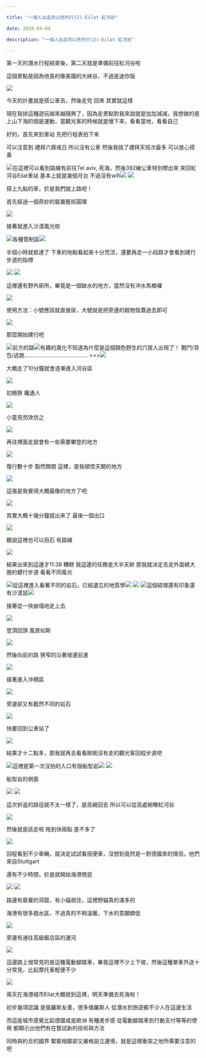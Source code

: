 ```yaml
---

title: "一個人出走的以色列行(2)-Eilat 紅河谷"

date: 2020-04-04

description: "一個人出走的以色列行(2)-Eilat 紅河谷"

---
```




第一天的潛水行程結束後，第二天就是準備前往紅河谷啦



這個景點是因為他長的像美國的大峽谷，不過是迷你版



![](https://lh3.googleusercontent.com/-dL_q6KDW3Hz9Nun_5itifd636vEqIGTVSJy7kNzSaJG2-VnaqI51XajJAPKhFX6513WTeERUSgtQy3FoavcKxIh6J9Qfa1h28P3F7DDfPQkveLvRdIogXS6jWdHsKLZ6Km2UOPOvE17FuXRpUGbIEZt86QFgLMLkwgasatNTkzXL64uMKGWASHfEtLnVDbC68rEBgVRUj2z6P2LcNoxPOyp7LbuD28JlAl9woJN1cH9DUQnPljQvPAKcjV5RbUn4nNHzv4MPXbUFWBaJpKrmDPo4Mov5CbdIHorXkspKkON-hxTohF2yqkqIwvtL-XdMsuEpYfMSlyL6UUk9UgJ0MkawLS9TqfaCuigf8krH-bxuwdc21fNqGE2JE_MGiNLpQWkKSXAoyTguMnoizM_poYT-q0TYxobsg1xJ0VYCiVebtKnbh_WouLsjD7-2Yc79fswtmFxINtH7vBHotNYyzcAxjc2RtHcVUAYmJ1BXTAwlwqp6HL09uiKNsjIWBHtA1nZbQM5fFKFWRspo7FTOayECHasc0_I5po9qVn_5fcoVoshj4Gc-dD1wz-7_h_VRGyTR5nca7MGZQ8Gs7CQvSgK4kBf7hIa1beFCNBomQot8kv87cH3pnR52wYVIdfcxDMq8V1xsC2WPJc0Xw9H94TZ0RjQ0oqrinL_k-dkBM80K2yghj-4XwSECnDrsA4=w477-h635-no)


今天的計畫就是搭公車去，然後走完 回來 其實就這樣



現在我排這種遊玩越來越隨興了，因為走景點對我來說就是加加減減，我想做的是上山下海的個是運動，當觀光客的時候就是慢下來，看看當地，看看自己



好的，首先來到車站 先把行程表拍下來



可以注意到 禮拜六齋戒日 所以沒有公車 然後我挑了禮拜天班次最多 可以放心搭乘



![](https://lh3.googleusercontent.com/epkDLDzz7WNtp8emsDTAXTOGLVf2KDSnUiuFTHKtaLH2XOcviaqrkyyY90fK_qU0pmMUCRd86DC4Rm_2WlA8GMRUhQ5ebscWhWjp8WACoJmrOQy3ymZVZgYdydXVDxgLSEvdPplRfpAkHDI1nJpONZOAD-fmHh7dKRtUsmMOeLIqwkL9vC55xJHa-IZga0955gVfWTnT2X6cgME5pWdSZQ89ops7MAKEDNb9v0n5ULgfVys_cco-Ff4IA2xZNtg6FiWI130DDS1IpUqVHglS-yWxui-1mHATZd2FEjPPoV5V_IPlWEcZFdpsCziZoA4X9n-CWakiDVfs-iDSHl43QBFVcf5yBET5JT66h4A0I8VWmu-jzuQwVrNQzil3tEl2Lc705QI8LoPcJ--tbULN7Z-actBkOaDEPnWpHm0ksFXcZcLoRjnuU2l6yrWZJ8Fq7xO8EKB5qxi6l30uo-yruAr99_uAhYfjTOV9JD9E_45SaxeC3tmJ3zF3RRGy-KavRRN7jXf088WOKvMzSurL4RNNiM1JYHrGDdFr_bJe7fblA_7J1YyN5NNEtPewCW8PlHOaUVfSqDd1_9txpaPJr8nZED2q4ghxUsEcT-lCfASX5PPg10n7BaOs8x3YzAjxeLOjfZ7__Xj7GyX4m-Cz2gIost7DYTXTRdEdSHNdJYJTHN4svJ6XAdSm0pGh1fE=w477-h635-no)在這裡可以看到路線有前往Tel aviv, 死海，然後392線公車特別標出來 來回紅河谷Eilat車站 基本上就是幾個月台 不過沒有wifi![](https://lh3.googleusercontent.com/YyhF7b7s0sKifZ4Q-BsOk5x_ZJiO46J4NMha22BWhpChem7h0wDON8_Fn9zJ4nIX5TDkiOy4e8_8YHYxezYSSI8J5Vt-FKQK-uFMtORv3UMkI1IowtY3POfrdSPBV-49efkwwcP_b_w2fjO8Rq7eq_cJF6z0FNMNL-NBEWj1MEciOjn1Bha6z2zwp4Qyj6wHpiOgFPSjxaLu__ZdOl6i5Ctb9t1Ezc4E1MfuxA5djtPfqcTv-Ueh_KJn7Ar5ZGKXqbWRZCz7dM7GkkaK4SytdR6-t1mv1pEENCLa9dX98y_nFwTv1Bs0Rece3e1PDZwpMecwW6tDVLP7JH_cKgDb6kLDeqe_38PwKovz_k6zMaGTEa06RyMbSN3Wv7SB1v7ocL79oJOzgmZNdksZjM99WnWxh_a3c7tYxkmiAMx60TnuQlLAkbPdA72E-6yJskaaO79H1gvrsFUt_dQhVcHb7s6n6XrfsT5l_z3F75pBQhE7qp8ehR-0ISO_nXViH3pgmljgLiKStwmcHIaB9fKcyZ-3KP6h9Z9GgM8T_B8aLdEI73B8v1sa2nONQ-D_PHKvoZ_XYCXSK-EIoZo5RLTBENReQEbaTIHadYJnRgk_gTsrourOF8B8-Wfjp9vflsGSiKTANJDgmZpGTb9gGm848uFx8yOnPJC-l6KM4WPf5NxqfIuw-x8CpScQN2JYFr4=w847-h635-no)
![](https://lh3.googleusercontent.com/6_F6_JWtg4qimpqwy--6wkjlwiYNbCq-xDpERZO33dZEBWZLwqbuJoQTe9AA1CG4rBEcAyyYMUKzyHoyQDYoserQboWnTnjqt5XIdgtGdrbjClbzayRRCacnguXbV61qR05BIb2oIefXERyk5ZVwvqcobYD2kQ6QWILkF6FnV9E2kG028uOA95XxnDd3-NM8j9qySOLGOiDxrHdx_vEHZfsPL_qFNuGVQ4nzFjt40r6vkYiuYGn4yvxr70tGvITKCnGoXMX4v2FghmkNh8w0uEOxx2q9zK_QROiv4BoW80hXw7N5hcpHcdz71bYu0fl6YJ_76oW9S5dJdQKlmWDfv_g-pHAYRRy-ENabwUl5QQwll08eG49QvBqLI6U7YHwGr05GtDQwyUwk4p08A8JPjyJ3RkJwmbLwm9dGrvXqLVUeXNbucTftpIxvUywnTOfP59DnhB0knlwMSiJTAly3G3h0BZMYQAmqJtMHX86fGKibQk06-rrDh7ji23gAKNaxjdT94wsKmuk3XqdSjsHz9BWZ1KCjJYMxzYUdV5F7QkBwXa29EHBkLxleHVUXii2xPkDCSNmH495zW7H4hqwH2Fg03qwn8_ZWg5_-NnnBudfZTq2lcpo6AHjRJDTjBdVBgWtMJNV4yfv4Bko-kHOZpDQu64DOVz2ZlrgAygHdKYnqiz7S07HS8PdxYBb2mnE=w477-h635-no)


搭上九點的車，於是我們就上路吧！



首先經過一個奇妙的裝置藝術圓環



![](https://lh3.googleusercontent.com/YVCUF0-kdBht8oUq2qHB8iz9gs5iXgkbvm1TUBXWl9E-RQ1J7OCmOqIUiqZw0IoF6CWXMdUFTlS8JK2PWtw7RJnOHf9gJu7YgyJy74lTGg8S6oL-2hUAo1kxugx2iOvCdCKAVZQk03XCnVFTT7Y59XpVnLMHaBuxQIvQlxX3WWMMLrADqAcy9-rJrrUJ1m8MtFTBYZ6wvn1p1uSlyCqDVWZkveHTvzTdMCkdYas8rIe4juJ0OE7ZSEBhYw7QpxxAKaDYIdvLbzeCEpK22nOz1OFafMBjGXwVVIkvgbytwXlS4Y6fcCXz3OuLxoAQ4-N517jcIRBwctDVACSeCpBMdxkGEXoZYjPn4J1jiaMuMxrrPgZ_vkLVzlTuYNmnnIpTw_nKW_QtfFP-ViG0sDfFsgI_fvMXI4hsl3ZX1-f9fPuEDTzh56DbOoIsP2QqjEFN53F7Nc3QzG-xbyDppwfh8a2biCV6US2Mwcj70NZ-CTV74jSotRjpQupizrKWg8LqaPEY9GmL3C7_iBnu1cLDXna2xk_e5AQRGnNxeEHlXjSJi8EjiWA_zAlCYjZWPX3jtzHxcSEx9fXFkAZdIhpyCU1LHUaWyq05juYbA1RPT4up5ipJCFzpn3u4sXsjj59DdThYg9QtjrIdPIikAqRnAECZ-YIz29c3T9HVCWIn8aFTaBHPBPP6aBvg0bEieGY=w847-h635-no)


接著就進入沙漠風光啦



![](https://lh3.googleusercontent.com/Upy43Li0zMvlEEwwAgQjPRb3OApHmI_4b6zEmtyjDOPh_k4OG6-BHo3StjWstc2OHsFL3MBZHmeURnMsOobxLe2CeuqSjyv5gkhv-sIqqv5-RfGOFs6fi3ALR5tsb6it9nK8Os9PrxykswVUlvl5XkctOCzvQClumKEbX6d3dySVZQJdddWsqZ5ThwmtrCjCm7bVOekFXLQ6p6Q6x029f34ctvUGM1fHyKgQ1OBKMuj2OwMB6f9wh2QDgjbtSBlCudaNNFDGXu3Dp9Jymd_lC4--YJFb0JfwJUiEsbMHwMImHSa_dintK5CqLUgEJZP5f9JHke7nC56zfkJPYiJHvWDMr1HRu3_8Q82QBAHGQoM6L2SbxrJsAAh3_jLFIUUY9Mkk0gpE0PL0csLpUZ3Pn_11RRZOXKJ0vNieeQzdYTaoSZIy-h9eo351GatSpJXu5efh_R0o-eEKet6oytabmbLCRHH8gFv_CTmB9dwTpsbztdTePCWXvrnVlR4Fq6_Fu6laEGQI5vVkpYsDzhtCbgfvT5f4sorpDI5G5BVPERdcpM6DrErF3-M-J1YyoUWUJ5B4XiAqkD5Gif91-t166Vuy4JF8YETws-RGp1Z57vuD0UcR2zbMnDWOG6VjVbGija493tJ_DGtQ72iAv_EgPl3lwl4MJ-npB0fdGGuK9g-3_KBKNCWPZ-740MNk668=w847-h635-no)各種管制區![](https://lh3.googleusercontent.com/jTsBDkS3MIxp-rq78N8Twu6U4eTXU7P3bpoudm4kkrPlxaezJ6NRn7jo5Bz-EI3hB4MYDIi6Jk4R3B2nYPTR_VGhSVjMaXJ_B-UKIYWfeCpp1Hc9g55O9CoSbg5a1coK5Gt48CPksjU4s5vTpLj-tUgyNoXnh-Q504vnQDl3DYgtPh_TQ68WKv-kS3dLwKr1rf5s6pYBK039MG8BpAu-T65KrBOLxhzlbGI4Wh9ENT_RjddOOo_RalaF-0SCv2Q0QJp5l1l0ypQeioguqKlpSVZ9kfDmjKkTV9lA8cFFFAJBrouQepTZ6zIrtGgs5W3M80x2mnjI7SkNQe7Kp2m56j2WJpQwYk4WC5HlT7KSaQcj_tLFl00g6dGDVwUaaScX5YpV_qp9v8aFRYVkWSF-1cjJyVOfAyS5yAL0jE5WL1BKYMhRL2xSkd9nfn8HDKXQ0cABg3cgEenqtf_qY7CnbvwubjTsZsN2weEePsKZtxECo5gUkqz-PE6u-YKf_unLbuBrY8qZpqo8nmjtdVBhHsxl4Dey10tFQDNJYwiijQGryndQQG4PjFyclfZDuM2tpfwrcpUM5iydV4iF0VD32kbqWj2fTHvjozN35D-BwOG-qvk5mUinwJgEfXkpqVe5uaUW_v5Zd-yH_9k6lhYMATBs3IfYsEQAy4KvTqa97QPa5BLW6kz1EFzBXAe_0zY=w847-h635-no)


半個小時就抵達了 下車的地點看起來十分荒涼，還要再走一小段路才會看到建行步道的指標



![](https://lh3.googleusercontent.com/R9kpIirfiYkYRrfI-I_BOezhFVQykUqKUISNM52rSkjG8FIKcxH8-436jiKSC1UFlI7Jftuiups98PQBVzBoM3HykmTrjXuKxsTMoYF7wyZb4BP78Tp17QoH2q0c3Jr4Mk_IAc8P3Mewfe4Juz3gDjgNr8_lUV5dgAryTB2XphwEgoqwPZQ7DUwLPszpMYshSTLqP9o8cORmB1NEZ8XquRqGr9L4nCPLkf-wTgL_W6_OLEpIz-2QYYLvMpWeYOgikfcAG9jxfvRiJFYFQ0f3Q33kDShId6jDZmq1DBHsESTB5hXSuLkVTOOQ7O3UIoBYamqHwL4yLHctQa4vpipDAXauWbgUVKGyo_kLXdvX5MKqctoIEEtKve6H6MszYlIkITMDYt1lhhWDgK5ttL70sfclSdWjybprMFNdz15YPpdNWjL5jeQJQnPsvS7TKFSbkDQ1JcI418GlzZ0ZT9vgEewHv-v6p8n35WxyYu02-3jBGFc-qqTBwQOiQmGr7lLTkg-_iPyPo74YE1k04Q6778jw8OZrBbOFFvL62J_e2JUw3Mc0dyfqjTnShleIsbMQX7c9Y7DIbDz6KL7cklt-9R9pYAtelXhvDWiumoA0u5fA8SFSBrID_LSXiytjBhUIINLSSesgE0tpHQLp78l0XaXDIkDeaknCNFdjn8d6TBZ2n5GgF_I0l5LXTgTk3tk=w1006-h229-no)
![](https://lh3.googleusercontent.com/TX986r4HS2i_rstgkwqS5ODBik2InpWF5iDq8-MENhjWRPY8BUXeYlpNjFkHsN3usxs8XqKcP0z0GUG1K7BI1K9pVEB0LUHMomPPVvZrAuHmLd4Q7PyO9e9UlVjHcygVyCFkI9TKSvqGOQmAFxw0QaKzOjTFkoZvNYLNeqsm_etHwUuHUWRar7Ai4X95u0dgnnDp9vt3ZL2OERvd8d_w43Q38x8tJLh52R1Oa-fraQoSbIuphR-EoXFxlsIFoqWE2z2gEXhaIEa9Ss8cfvqNZuRlpBZ1KyL3pyiwnchnK-YI8cOJCeC0OXmXm5KxQ_pu1ertE3HDGABiFCw3c_BO0ewYjxb_UqyKXogqGiID9l9biv9kXFtvPD6FIhGaJeFOhLA6qXsBevZ9rdYPtS4W7azpdcSdu1pa7yZs7xhibQvuerSrs9uXqYT8yO9koZ4I4T4Zxh9cgB_b7n4uAPUuHRB1y-dotxR7GGDj8t6utKcqz1qBveYz3jqb2iWLaCAXE7hSUKWHwLg1rvfjKpUC-oSVmSofgBdCD1qNhLCQJ-qLoMqnuD9pQsUlen84F5wIucVa7lSxI9ht6J0v1TldDn95N2Iw6EsjU8-_Zvb2rOXe_VboCGI6WDMamOnLzpE8IMUugk4FhJX3TxBi6ELjTfnoPit1TgVed8B96A37jczJxATPcoqoe-7eDF-zR4k=w477-h635-no)


這裡還有野外廁所，畢竟是一個缺水的地方，當然沒有沖水馬桶囉



![](https://lh3.googleusercontent.com/iAE1tXgdeoaci4V8NqV_v2j2YQqrahLmLsjQCjCNjNu1wwFwz_-Bs6E_pG2qlqBCmH532OlzssAcb_n9cZ8dV2NCLaZjUehcWp8NV6_x1bn5tdXkIZQhTgjwuVu0U4LPGd_qYWd-7mfFK83DJS3hpdDxgvhKz1whIUEcMhsbIovEHtDlVcqRcRL-Jgm0qkIvp_7A3KuIFCeGSwP7rlTtAOdXa8HfwL6e0rww9Nt4YlFhE47r--aO-VQGfzG8taVFx2RfL11odk7-6pfCuZ4FIlT1M-nqi84FxDBhltL6_rUGc_7HHB6YtFRDnQDSjE-WnVlgCmWQYhrdlTo-JMUvGsSbA6MMTpXyuTWKMVeTzQMX3NHCDkFNwXIfM-TDBRO-TPJUxyiDGTifTPuC3mByU9TujUJr4oEKPBkksfySuLPxi2kTxzTsI21MN7nEIPhkojNzv0dLh5vbkK4wGoOsBi_6Kok29eHNpXoNaX6MMGS1Ss_cZeD0YUMEjdF2M73bUwQ4NxxIk8xc_TyfO_bw9aNjjMC8NplkZbBgVX4KErxlhFfpyWvEOIQmVONyp0ufOe7a6xUe2WxOAWb7TTAmzApSpmHUTGzM9uAySB65ZCwKbJjKRk8wkrXcf6jP57ofJxAs1nTr_tK9e7kLmIul8hkbl929ndXMzR1KkNmVl_vDQ2nvwdF0oG1NjjQy06E=w477-h635-no)


使用方法：小號應該就直接尿，大號就是把旁邊的穀物殼蓋過去即可



![](https://lh3.googleusercontent.com/cFG2QDafpY7DKUzz7uj_bNk_oW0mAilRJchhX_GVCXTu9oruQN8I4Yz9fGtAOKW7IE6B9MAn5_hZBSNTLjubBBRqQZAYEmTAswqmy_GYdHMT3bdd9jikoB8N7bVr406achaCVj4OvQYZeI0kwsb-ZVlbqMtwAS5yTzFpXH655KCjUc1g1qjAZ_H1R18DA4sYvRrVarAAkCWJyyXXNfz9mgwZE5NI2vQOtaT-wc7h_-15VxGWjjntv3cveQr6ZX6MVRAgphVCCi9C4rysrN9kNItwjsxNDP3GxRwZBP3vxkuy0j0RE2ec4-WkbJa8H68gKwO79mKe2v-sh3pppg_OGLp1jFwtxL6OTj7Kzkm58Wa3Q8lK57olB48x2Az_LAoRnM7SRqP-Hv_mgzd0YgYRuBuwjmNVz8muBs1tb__mBh28jom0voxoDokinq6FLOKncZYRRYOTGMDZR9M7LqHD9ffob7zmwvS8bvtmLw0PwZ_0arOw3JWQURa8BRifvmV9MOMlVDq-M6zSnqCiES4sCGv_BRL4N-NM3Qb2ZsbVXZGqEhw8gOpIL8cKbYmVIIcajNL8wT2p6T50mjxR27FJqKLaJ5dbFx-YRqNpTb498yz-IodZd23WT-GG9YPe811ekNQj4fbq2C32Ffa9wgNa_xrPlZ4e8wgNVTcXZU2daIq-BktUyOjdm3kuqTv5G2s=w847-h635-no)


那麼開始建行吧



![](https://lh3.googleusercontent.com/SkkEmNKDj1DSvNZmyYIKQxEgHyoHryxcDnKlfuJ4PSRuZ2i-9mSLEYbAaWc8o1HgpXzkjfE32mMrjIfygmjZAY6Azb3fb-H2GsDu3VbLs2clVtKnPJGV6g_WU3NTnJ0Wf7z3_jqt8IUK2X67oubPD94Wg8ub4YY4EgEO6Nxtr9R17sAG5SnP0fmmF23fidbV5cW0hP4E93NJpfe_C1LlEIEOqmPDf4qN1b6mKrqd6n3Bcc-YkSyEP4vYu3eA8-EeDS4KvyEgXvdg72p8BvV8im1BwXBKMFepG13IxbwlVEvyILm7O4AQXCZN974DOPKT18DnPNRK2JBWkKmyMRYxjVPaWqTXI3o9K7qBmdMCVYH7XFTWD0Rc4dzdNo2Qiv7RTGf0RhAW975pr63L0Cm8JUJ-6dLL6y5SE5dBu7oEdmtY5c-p-xlInI9-CRWfCvZ47Ps2zeh5E1a4z4ZWjmceVNACVocbMAcO88yaL--p660XHJAoghJFlYc4bIUM-rCt63hiqlIL0vNKxNsGtW0Dg0qRX7EiNJFgQ8Hu030zoQAHw6cMRg_7q78MzYShaNkz4IKd6GPyZ63nPfjcmq0j7gggDdK1KvZduiUPY0Q39YVCJXvdh74yzyfUkQQmeAg-6mTDeklvaRNfWKZB3j2EnTjrvJwjFkb60hsaTkp3FZYS-rsqXLhpL5figct_2BA=w847-h635-no)前方的路![](https://lh3.googleusercontent.com/D3fmNtYl-qf6WlIX4pBDgvOrePEPDseinx56zOQK0TOTZg4Dk-ZBxtmQ7HZr74cPRQkMU3gj1owOsu2fOjtL02M0K9XO5fDmudqyM0MfdxkJ8qTh9El-Fgf4uf91WkQNKoUTy-CZ5KtGU4TIMQT31mIfapzLFH1efic51aI8fl0vvLTy6JsnF99hVthzp7mZ5LkXwgCpaXBzlmN3JLkumuduOW3OoL1y51HwTE3b99Nio7q9or_Nw3ULIwnqsTDjXReA3F37GaNER_3lvGNvfYtR_OWmPk6-OzuED99MpXWa69BkrtdhFcCvjcp3sLOuWOBDShhsF66YciqCsbCmO9YPVJrsudgMEqOLt_tkgxNZ-eHZVWto0cjXADboZ3ujVHbj8P9t85McnwQGngGMFWEq69eKNX36zttxmdRhwccA-sbD7Ay4kNMj__Ly6Vw0u0MNDPpSi2FOKD0bNOGIhxXWRxw_ir36bsrHLzAw6W1LkDlngTQ2Pb2D25IongQyMZw2GxSZ7cAUDTzPkl-BmXze_UemuQlj9NWqD7mCTCumNE_O1xeWFTfcwvD_mZAI7gKFtcwSg1lSHmlnUcceC19ZMRun7SXdDxZ81eoE4DbWNR5lX8O9yxxor9T3BZfeAMLI9wx-WDPrkB1IovVMUEZSqfUbsPSxM2lAeHoPEjBe9LsUnOSolhN8E0UyZdI=w847-h635-no)有趣的風化不知道為什麼是這個顏色野生的穴居人出現了！ 戰鬥/背包/逃跑......................................... >>>![](https://lh3.googleusercontent.com/U33I2p_aRlbW5P4pXd7acdlx3Vr2qifc9_Y1T-O1UJcEAaQdgc1F088rRlr_J7L-V8FKba3JQ6mvpbmXpFrnifQ7OGIcMUq99XraGWp9EvEJTUd-84HSYcoIoBKaM4MY8LwlYuZXRpiDfXMXBNinRA7cl-gqjR2nOVBcE0btQHPMyGampE3lUfTjNcavVZrzmjGYJIbdlRIINlDtJC6rN0Ou1M8SHF_eVyiZrpHgQ7qf4WIe9a5iVfwiZ5AQXXVOKDlsD5D2crGNvVvmCcR7Ai1t_nDQrPKfSzMe9N8J3oSl293ISbhOVxjehwFI19aO0xFfb3_lnWTYQ2J_-nlhf2Eqy1kTtLu60V_Q7O3hUF0iGr1OC8CZzjyKsiF_yvJAA3HMxgV9W5rJtmHom0qiQvtP7MA99-0POEX1zkAXzOlsW0cFcnLFHasXwyEXy5JPX4E3kX_Lj10TyYV4-iq_R8nGnO2mko8boke3Xjlv-Y52h71bKw9MdkcvwLpUxSRd5K_cO4r-378BmzsEdXntcdTi-h7cDxiLwt0uQZgfuh4TV7nwg62xXilqOs2Q1Yn_d58tcaGncekVQtVP0Qon6j5sOOkbWPOOcLyV0zHAqRDfgnxAg3fZBTRKWfwrfstoY_q8W5GhCOiq7Feflgp3SVN9dH_NWou89FW4e-_2ETsiyJVsT2QA4CBZuquANcw=w847-h635-no)


大概走了10分鐘就會逐漸進入河谷區



![](https://lh3.googleusercontent.com/CdyhxINJYcnxKBYLMBHZydqGxG-p191rkADRB2eVEwnlTnN-i_XvB1TbR8Ae_k_YBu9KTxWPa1_CqzoeKOeqdxuv5JFYWCpbtchfrFhlxfAuUpuNH9nvyEcM9XJpx45dXJbBHeTbQH5tE5EofXc0gQ501Sk4Fo6VEllr-QOBXyj3roroHf4LGBCECg4j5SeMKSrDUQpBbCt1eFtmLOhEjn1c7lW_Cj3QweSifnV2o3H4uZKxOaLokJYIX8Y3w30ZLuS3boVvIQVSH19Fmvk56bbuWM7vitdYkxvztIARJeX9eAs_Cmx5nSmMYscnA2i5WWN5Yx9JX54NydUmgoKq_KDaQKiUseSQes90Vfo473KDtNju2HFVzuxu3bqsSoBxA6vUicZuAaCqQtuSYnY_hfUyP7pI0AAEWwCYDEAAoi1ldzEk8SecL0p_ck0z6Xe0Xc1zQK1Cka9shRCQqTATh5tLoaSYtGBXwdBaqt-NMlX7FdFIvTSfQEJBNU73IIuK4C7P8g9J8NiShsLSYDnIKF3EXjDyObI6hOi0CRN9dFY6giB2rnnO5aOhqq3fZBQsBX_Ipn37t5aVLnyXL2dXNVXemuObpl3MoCJNS_mdIjLJLqZW61fI9a2PCi46ZVWc81l4OwPcGC4IO7MPGJ7Y8pkb3Xb4uUlGUoSzodPMqxKUpNTP-vmlhiZy1b4vdlA=w847-h635-no)


初極狹 纔通人



![](https://lh3.googleusercontent.com/Hl-aZt7C4TG9--OAkPGPpPTFvE4UNW4LWQ_ALx2YkYOV-8O32OqSKh8L-bhLnUHxEKX7QTnyu5b3drXHHQYTBs_p3R42zNqvVXkboTY4HbzwU7Xv7xGCBE1u3k8MLovpphZsoEmzsVZL6E7bSL1anq6WYVCzIaD0LhmU-yuhBNqKNAIefZ4fL3bOZr7aSUZsmColkPlu9HshnGpGU1xc5RNqrEthAV0-SjRed3mj1-Rn3X9iGxf-bEvww0pqwtryigfcKgxlo-3QLQ7wsyNHBcTHlMgEjRZsRWZQWpEm1E1acrXZaEknS2UIIkplXQih1QUrBmpJAfUTokepZI22Kjvae-MRstYUb1JZ1EzMZMHVFr3x3zactoNk5UOSbcB9hAqgNewdmnMrv-8hkg-5eY6Kf3KlX7eCtCBLeagkwBFoinmRMOsZJJYvF0YwbrPtB-URqoX_gP9idmD9dXc_YLmArix57lYE7gx4xZ6cWIt7Ys44Ps3466hgNY20fc0NDKnzKHGv7QXTkrXtYFoKhXdY-HKlRdoDxKEWCx8JtUg31nicJRK_JTTFxI2e4DvHTaNrryVU3d8Bv4ssDiQKuON-eNN75dPMAH6qG3xl_UPsM1fs6yT_LFGQX53zXYJgVpn2Uh9dGOCfAIJM8tkCSoEs9i4yHpv4IHw0NTRDyt3NyFRynqOuCjZ3V3Hmfys=w847-h635-no)


小童見而效仿之



![](https://lh3.googleusercontent.com/2CFDiomYDfWolEXC9uB_gKcMLl66HfWucszcqeoedwZQCPYByZizgUXcjpRaPSQF6gYgR5w6uSiN0QazS1zK3N9pNRGTbh_FnvYzVJvUZfhYgHujdaI38MxH7Nl75MM08FEc3XcN4PXWYl4O1zBmV7d_W3OR1tD-wW1ofJ4GHtEKP31VzI2bD9zfQUh93fZBgJwU2z2EBcFhto9vYmPi_SoZRm--LPSwU89Ff8iD_h6hblpxmYgmVZHbhkbW3iwHNddNWOVCSpHG3yGnFMnRCVcPVnVgJEqePapeY5gKVbLxgzydowxU7OsO-XSHnEIo1n5TWF4eI8F_H3FO0ILh7D7IsCarysPRWOD-IueXq-Y4gV1gu4EMs-XMLGOV0KgfGknpJTY6dp4WgQv6ebPwQP8oHJIZ0AnSNGNFjPVghO5StjbLWrR1__uB-tsdvgn5ehER9Fade7cmyeHQdNGH6ZKGA5GswOZWg0MAUdSFD2Arhwd0_aaZPL3mqlTLkNpkQlHhVX3w9c42TTKDmC4l86OG3dyiY0yjgobsLtVFu2yWDFtrvMw7lq_S1FG0fu6qJ_9yi_JfKcDdXMC_EZWw45HUX4G6wx2c0TjF9TJGXJtRSQFhwdfwwwQuPERrz3xOe8WKLS5RLMulZk2ZU0t4-oLXHBtHtPMyjqSXXi4SxySS4wjN6ECOnJe_PKPJxGE=w477-h635-no)


再往裡面走就會有一些需要攀登的地方



![](https://lh3.googleusercontent.com/FD21qLYrmibg3xaj3VRVBZOpNUx7PBJp8sGMwPWQNwj_cPBzS0GFZYSGdEV65vtMvg8TpzBxt03GTF4XL1j_gqLMS0ObMYQ8ZKoWu1g7HgHlFB6ZU2N6eLq4PGmofuyUEcc9NqrrUBSQl11uHKCZaBDrVTKA6m8oJopU9mCVRA2g1sEcRXov8imOJ1VETbaFB8fJbfhY6OQrUXLG3i4yGvaIiHsFq3e0jZ6xnp-S1QzsX2T55vgew49wslDnfRy_JLqiPu00JrAbN1ob8RHz3iqPxMYmKShMirvd5NqCz6V6oCchQ-seUUvDEDPWA8VoJmQINiDem973WBMYq42KakBcAvjAmQqWsTifT_vyKtnl9I0J8mX0dxutM6JZdEo9MOhRXQV1AHmBCGHnLosIxFGgFHjmHugaSKbj82KoXtRwcZNqY4XFV8ov5QEH5lVzy_EpymaOZ9cqg3_E9-bh8iLqk0a1YH_CEp-5Y7mfw5MWpzVXUfnRBNox9Wiy7vFBY9ZCLH5zauwtsDjgDch8UooQlQKnUMKBDvMkJGzqTKhaemjU7-tOveeeUtlDpjeYhTs4yyiHR1-uWVE7VigYziFNhaoi_xG0-Z6e3mmQkcaGauCm4wdDGxEdmfWtv-GoqVcW_XWyxCVHUKhFXxTdlpijgVrj8Vss-mxxbi6OqZbJAFsPAIA20kWTe_AvEZc=w847-h635-no)


復行數十步 豁然開朗 這裡，是我頓悟天開的地方



![](https://lh3.googleusercontent.com/imtp6p_CN9z-YFkd1Z0jPaNSLEM0_3nQyQYIVkn_UFhMg0egdYO7T66IPht3GQjKbA9QzJlqHnkB4iURZ5UmIIocFZ7bi7jq4wo35oNXIk9co7AlRGCinMpRvuST6JMbQGsCHLS9vAzmWLVGSEdENLK3WW1Z5oS7pxHEU0wHOBx_H_YAdBCxyafcL7PntHGfK3NpLVVFYbEieKV9I2s9T9Uk5YqoiBlYTP8YEn66Ppmzn1jF3QxGbg1SHIIuQOfY8e9nFqpM6j_KCX7weA6pC08WlYzx3MXMFThq1rqyB70K28sabVQ_o5QhvnLQ1BJ5LOcai_yJjF4zOYUCpIbD4HZVp8ViyN8jjYuOyJZ_oJJoFySg6wOE21p6Sb0O6zULKOGS4cVS8Y2bPOE7a7avc2J6_mDYbE6m3UHqDKAJ7lEgubyxu8Z9tlVhmj4LS0p0KXjgG06OLo46YcFSTkEZAc4g4Mc3QJzl_gUQ2oGGacAI1MdOTtXMRfXc_nYr9boOarXaQtKYNF9LtV2lZ0FAoFhuIE-WBgBgfTtIxAY0VEZoddCAsCY9Dh8B5LQBoKNjEXp7eH_HkRpeCllcXhaReKXVqU0L8JsTovfqG0K3QCt1h7kYrB5LFwvcOUFlAALzWq875Et4S7XmRlHiW0-sYIg3R1Hi6xWkWo7S9OaGCjSqQDtAgLY0VGV1E4TLcLo=w847-h635-no)


這張是我覺得大概最像的地方了吧



![](https://lh3.googleusercontent.com/850CVwQE4CDpJBlROmzKlZGChSJsRu9chf7hEKP9cRJjBtrWEp_e2LrPUOXY-fNb7vzjobIzq6_2H5uJUch5zAho1Mib9MkT2Z9deczA3CQ1c76cl0NSWnnAHxy5bhsFbpVTnNlsd9D7Z-bckCdCvsm4YYzpjD9oHM4L4nBGw7rg6x0l7f1tQqEAt1Gvl-uABWDe4a6hHfgXLQ5OsBlucQZNNZzoAJUg1qKvTyPv0Hnha6vMrcCQgljFOLmOWiKgEuNBYtG8oOvbrRW6C6zFfijDVt-xt7IB_No81QjYRsgW3d1rSvgaN7MDhvYRj66iEKmL6btXNtxzWqxc-Avc_aSh66dHJQ6KjnnapO9ORJd3TpWwhBQ89VA4wDWmOAH28VuxFKJy3EtCCl4zHM7nVjb250r-Te-A8nNscDYXW2QMmsehinXe_0Dyiuu1WGNUu__l9U1JSGOf3HOC4jU17RoWBl68suokH6iEGA4uGrm0N1zjm2JhkkrucN52_J8lfRVb2QVaA1aBTYCjI_UgKV_nTBPLZwC8GSzyCvo_un4tbOyfDq9dhm3KQcYvCL40htIYq_APa_jlTMMLN4pah9X1wwXfB0WoVRPAu-97cPQpWkMEw3CoYBLwo04jNdXf4gnIM-jKDZQRQu2Z-dZQYvPRT_n3_b67mfJEDzKgByloEKhzy5JZbZdZhSshzI4=w477-h635-no)


其實大概十幾分鐘就出來了 最後一個出口



![](https://lh3.googleusercontent.com/kKxxU1y2kBm5XeYUJAITSiouYx_TeldxB7ZqdD3J-M5woRkc7VeUF64WTvWREq0eKtuOiahLwrjLjbu2NlGYAMIzrEo3TaahVePIDoYtVObemksR3BKm2muejCDhAQvp_cUxooSQEtc5qkbQaD8K0Y1IfutNgb0Avh63j3lE1reNP2Sq8h-8rkWQhYc5fN_xNCvibahNpU9ElAnA3LgW6PZ107MLGPomjUXJJ4n3RyY3uP1pLmzd8hOPkkcQlwnx6koSktXM11PeGV15xE6yIKMktlFf3wgtEeJhJ_3lM2D1-2UjXQJHSJKOpy_g9-0az9pCExW1PjuePMk-p7t_-NZe2UGmI5llhp-qYD9nn-9gMPX0M_tocBt00rN9FkJk-yBmwITJyLlPCk3qA0s-6Y-85riEuSnMhON2iTioh_NLryr11TPddLYOFTP8o0konpYzEXr9DyQ6bZZuaa-46w6vxDSCcv1c22fuo4kNOZ_VXjphq7mlyx-m0iG17hVTYw4ZZvTk4ZGllFE54pno9d7k-Cb5JXRBYtJ1OKT5P7Aqfo1PO3TEJHXOh2CbkdQq7N8wAv1ycoke5avHrzjgwbwOESqcBkS6tRx102eBf7CvyyV2iE1CMacg1V4IJ7ozONMfnt3cnhienj-KTEJNWlRjczu3Xcc6C2Tc6IfV0K4gjYQgTPvKlSc-g_UBM1k=w477-h635-no)


聽說這裡也可以抱石 有路線



![](https://lh3.googleusercontent.com/i759z-q-OHSQSB47D0sPuzdqwdKP4Cu8SURSwCVnwuXYUbFMg4hpe1wugr0AmDfagMkL87pBXMCbtnsOuUh2BkQSydAi3147sKzpzzsUPR_uOCNuJSi4dEKCt5IPAKi19_Cwn7eZVBROYISbQ_3gSGGi9QQECkhyJkEyQrmztojufkQllgB_HfYHgXRcduMDsPZGi1_Vq4zQOBS_T_qLlVCC8ct--9chrHDWkvrJAh69JmX4vnt0r2uPJfBireniaKSxa6iFesk75sdPtFWUztbA6jGG6pm0Kr_bgyi9r92GJqQ7duX39qPnRW1tmjbETrVWlFcfo8qGproxH2vDxrZ1LedrEDyL2reqvUwlXGsDmbpKAx39OdiaKXofXuE-JXZ5wM0seYVorDcsfYynGbyFE9DDyi7dUbfJOaIc8LHaclD9TNu2_KvEybwwDJS2ZcPn0Z00iUCzK5ZnCedg1qlvPAzAyxIRTpn6DyxrSst0RtZvWTMZFP0peUqUsAShqBJe4ihUdr0GWCREuk260_FYsFXInKR_AKnkzV5ZJ1dSkWx9o88X4aoFz66Ofhzwnk49RngGwVdWfpUgFLENa1KS1TC16c9CcPeq9lsNG9KwaBiY2NMc413umVPi6iO8F4UPy38u-eEO7MsG3KUVcgnI5ZcVT8TFZI4qr0IDxkPvaxYXEFBxqo96ISpF2j4=w847-h635-no)


結果出來到這邊才11:38 糟糕 我這邊的任務是大半天欸 那我就決定去走外面繞大圈的健行步道 看看不同風光



![](https://lh3.googleusercontent.com/OzxxeImHcKebMkViu70JlJw_EwEp5hSZzrGDPxnu6d8c83OVCUuEFQyJpsTf1DTCCV8y2y49xdkqaROGt80KpdM8zlkgylFMQnYtB5HROBV7LQQphKlspkLxY08WWY8wzXg0onZN4Xb5XjtiSjlkC_aokj5yj4v7lfK9QMVwUISJa-ebx79jU2PtgNGk466Gurprf5gKetuTH-P-Iidj4se1NHLq1MYD9i7BFpYZ_ygaQSuLfuCiaFSnRHD-xKMWzMJLHHiEsmxee4XEebJkUkCENPZrUsR4MyKne8BT2GvV25fM0LyfB-ab_dO3XCLPkD2i_bnGQWjbNgorsKraR-wzijBsOjoIZGUKQUAH2UhLSmhtebSMUAqSKQRSgHMhdZDRjVZO339Fr1fsPbIEOk0-zKHyHxRI4V_IHvnjRVD2XoKTTP5hfMXiab0jTtRx6wkudSYbXuro-jUzVSp4QMSKKAsZBQ1FkFY8i3roU3XP_iXd81gkJk_YHUZBL1O6EIEUKnjIBFoqEfy8HRo7O_q8_a7ZT_mxCsfgiMxtm_4rOg6jK3oeDAUt2IvCkuYqtO_uTrrDLXEZtd6UQXwdVUksE54G4_R3e9JBRq071ie9tU8FsB5wi9sxcQ2Ir56Ji1fW2kYrsomnuLPplvC-5U_wNYHRVVf7vlAL0veXkttciWjMuausgiEYfJWPr-c=w847-h635-no)從這裡進入看著不同的岩石，已經遺忘的地質學![](https://lh3.googleusercontent.com/6JpkeGn7d2QQHIYMp90d92n0fbeGVqBnIPm7haoyoD6c1tOFfpgLq1r2YolW23gU0K_Ys7k3nVkEoTYIVrSaCOeT5ZzHx4bWGHRFoXZ9CDQXEJyxt7iLgv70AzVsUM37H6XL0HLb0fQBb3riomlrZqn7YCjESWkCJEtvDNA_XwgPPLNIFtyLyPF5N46Kle1o8Tnbbx1lu8P5w8hya0lS4HW2J8_Mqxwfh3hKs5-V_BrgHoJ4WOZ8QwwohHqsJWyL4bWU3ZhBKboWL59XUFtmRfckXn4r5I2KCYZgj91JqhdkEEDHpcIgF6sUXhLVqZd3ykXhSB4IDfQn1_YApWj4LozZuOuRZiBF09K3R6LLq4HLy5k8cvD9mx1b8eMgv5ndZOXXWMuekEPjcGKgKVElcnmGUYyqvJV0626zPjtIkoWM0gMMC40dJuGQ1dvIn_BnkhYhdHvASWdS2E2YtVofYmz1pUdIkbyjk8wZ5pk2TUErHxMivNb-breNOyX7mONZpHuHDmgi3FXpZykJ3cbvY4NFIwMhYBw0vIZvaD742g6q9KOmtvtIhp2lbboXqK6kvPmSZIV2treM9Vq7CUcmXQiRmtHX6THmJV41lEimuJb0ludcmGmZPpfhZyzTkZuIytyx1ySpkXP29cxrGzaw1wo-idxwsD4IMkZFu_TV7bQ961KAID-58B_Bb0acjTo=w847-h635-no)
![](https://lh3.googleusercontent.com/rEp_vnTn1EKimUZwL6emtYStCglqmhnWf8-k8QwctHBXKLauIIHIB9PeEE1Cvc4OlBK_qV0a8Nw8nwJDDSXS0NNb5VLLU_I0_LhF_QG-jf4EbnVSGXUxnAasbycoC-yKhl75oTcamqQiqhsTx48DNxlhl5F-kP5NwI4cm7K9TBr21oBOWH_h1y0-s5CXb4EUMinNr7OgPuHFj64cz7Sj52oXXWCEJsrQJlB8yO1Ye4Ip0aSx8z7TbUgIukIZi-yGrJCSrA09XC49rIrQorIBj10tYXPjFUVQkjQqT2Oykd5Zqv9U76r2jsd8wq-pLsjQ-pD1t2iEAeqMrAmNQ-WSZ5LDAS0nkf4e_0Fh1groaiujtLv4kKbWcAHQ0ArPclUqi68iJw-wsjoj0QXpusP3BwgKD2HgE0fSn5hvMBYQTSajkEBKEM5kGY1rN-tjSIlYmS6c4tuxUoHFZbgXXYAB4K5bl-W0hEEmb9B65kAV22FTaF7wScSoChl3NSe-3qpUm_CUmCHXfEkAxvIGrDTPu_1-ag020TvnhN8BA5201kziuPUhu1xvVNQQQfYFqDRdCI1nLiTp9ovh6W5nbE-Gqq5mCDTCSRZdnACDTBlojCys5c8sTvHicvExGxAQN277As_36DM_KegVeENbE92FuQoYFbrfO4C4iA1rAMpwPxuC-2QXJmnnjZNTf6Mthqs=w477-h635-no)
![](https://lh3.googleusercontent.com/1CCKMb6M8VxgQjHcKimDgQXQjmo7iJxARtToCsez3AWJquiGZgy6t1dQ7tlHtnvZGSnJnwLmSS0-2GUISeSfVRhMRhZApek1YROhLEifxNkr6xWMJjXmSxngrxxVPR6ETkbpnTEdBTaM2zqt_Obq4b6ozE0BKQn6T0dGLGL5XZdvvd1JLzt2XeV8TenPubmzeV7RWmB6ovwE3Y4ZmbcDkgdvd7XcqHJoIrwTuRAvAVkALSJclSRWsdNlIEbKOBQ-t49wx5FSPn-p2P4ioxgKcWiPqsE9pqKB6iYIMJfeVmbR1_jGNBkBnM8TvwLkhUk4-ngT_NuanvMzp6rlcfI0NtiKZeqwOdCEzKvG-CpwZwayuQZtORBQE6pQQ9JHp9DWZxfS-Pv3iwBfGNZyRUM0yFEN0iH24xIQ3PeDxJUmmPX_5PFazKt7V_AIh8dhvuRMPgriMQx7BvHYXqpU9jj5VKs5Oda7MAcOCJW5qigRvylUl5Y-8p-th0hJl0LPzwfJXodRtcwurg0S8Aw-hlI230tU3FgnBnyUahGEcFs9FzSSzCvOSeXPTX6Z9YFXSR6NxaJrTWTwZMQ5g54KCVc15TH8cmcU3ANLHwOfILDhjSc-3pI8Gj-8qYVOsaCsQPd_B9uxHjUpZXcnk8PC2xPay-NRowfqn3Bz_Ojf7O9zrqo2i1b3rOPoFXUB4til0FY=w847-h635-no)這個結理還有印象還有沙漠鼠![](https://lh3.googleusercontent.com/9APCybXKuyOYtCUybgbbIKFx9sr7Ci38C14JFc-j-X3eTLFzFtWMRQXGsO928qSzDk80nu9sOsiHpzFCFCeuspuqKvKjwas65Dxuwc2EQ6e9TDnah2TExMN97RxvhGwZgkUHW9Zn7DmDZ0okIdcaLCj8AkMUfRWEY8SvJjeDx5kPe6P-s9TF6qjxLF8JJZLIRzKETMrppwCkAAMpZASP-APH0CpN84wgC7iZNxKBtRg220P0DhQep_8G_MrVbbcWgmWfDXLmBCQjhCk6TzFkv407w3SeRh9gUmRVAfuzdWgpJ6U8blmTcFmzcGYlLhrgjZY4TaYfsyElvG8V-oWHTxbcXxki05-6ww7-HT_LLT6WhrBfxoVBL3-fnzjvr2pCTGQEQRfBnLZA_4NHT4l08CsGRMlRIrz9BdWrQijHYqzTIrh73mCQg1GGK-cULYGs4-RVwzvEdoJSoeuIQmg854psG9Ky5tEf6k9Ib87xABQzNOCv9UaFVIZluR8SXxaQB8Iejuofqa4m0QvofJfj56vLa3obo67bp6-wmv4cYMzH_vZblXm2OsWmizHFOBBdpNg1hnX80qkng4alEom202WgR1BA-cLjNinU-eXEEhU4A8KjMu_eS0pjzirajXocUZW8OGT3ZwhkOkJPCapvCmzyHdGpIm_HeA7gQdGHUHqzlvlBP3sFWYeHxxNjNZg=w847-h635-no)


接著從一快崩塌地走上去



![](https://lh3.googleusercontent.com/jgqLy7XwKzLG5iPQEk6DTzBY0jL2jqAUfUO35xhRfZ415ihgFvV1NqqBNaGssuY_5Hzr2ZgO-U5r5OI1Nubgtx3EUngziO7a4P_DrJRRmPG4aB2b2lsuEUNwtovtSnmYLBN5teEkDgHh0QSioBvAgF5u3poqV0ft1rriSfy0rLGegX6NDd-mS9TVMUp596jotHozAueRKOIAAx_oNj3H62ouet7UIx73Nys0M27Qy8d5IL41CslrsDrgSALu3kMSHRwpkVKtDNpsAMB1q5A-3DRCNJWih2xdyr7aBhb5nNITz-c1dVPoygcIdoLYDv4-INm6Wf3fakqQmcLuv3YSjr9pqAbS0UJiYEuAjFTWvAVy8mRkArelV-jDAU5toCP3RBqECMib1XQtoDr6CHb-o3B3KAX6pamTamhmeatsu1_HfQfHCC42yGuqwf8mpt4jkkgSEKDNTABQsNacJFWndDgsnFSyEjr2MxAXKQpobd1kj26zexKm48yWmbp_kc3PDWb8PApmtSd_C6FJMLSQcvD4_wSdSc5sJ5DV2je2lKZpRD1dpZjWgQPmbT6Ehe7rQ6My2twO97d8NrP9pw7HB2pG8V4iyGf9INrypXfYrqG9hLvXrFnc6OGKSYbffnifyuSQoQYAOIV1gTDLJmlIvLI3BwlJk4al-zsCJ5y-3or_DfcO13IKCH6YTKws9UM=w477-h635-no)


登頂回頭 風景如斯



![](https://lh3.googleusercontent.com/jgqLy7XwKzLG5iPQEk6DTzBY0jL2jqAUfUO35xhRfZ415ihgFvV1NqqBNaGssuY_5Hzr2ZgO-U5r5OI1Nubgtx3EUngziO7a4P_DrJRRmPG4aB2b2lsuEUNwtovtSnmYLBN5teEkDgHh0QSioBvAgF5u3poqV0ft1rriSfy0rLGegX6NDd-mS9TVMUp596jotHozAueRKOIAAx_oNj3H62ouet7UIx73Nys0M27Qy8d5IL41CslrsDrgSALu3kMSHRwpkVKtDNpsAMB1q5A-3DRCNJWih2xdyr7aBhb5nNITz-c1dVPoygcIdoLYDv4-INm6Wf3fakqQmcLuv3YSjr9pqAbS0UJiYEuAjFTWvAVy8mRkArelV-jDAU5toCP3RBqECMib1XQtoDr6CHb-o3B3KAX6pamTamhmeatsu1_HfQfHCC42yGuqwf8mpt4jkkgSEKDNTABQsNacJFWndDgsnFSyEjr2MxAXKQpobd1kj26zexKm48yWmbp_kc3PDWb8PApmtSd_C6FJMLSQcvD4_wSdSc5sJ5DV2je2lKZpRD1dpZjWgQPmbT6Ehe7rQ6My2twO97d8NrP9pw7HB2pG8V4iyGf9INrypXfYrqG9hLvXrFnc6OGKSYbffnifyuSQoQYAOIV1gTDLJmlIvLI3BwlJk4al-zsCJ5y-3or_DfcO13IKCH6YTKws9UM=w477-h635-no)


然後向前的路 狹窄的沿著坡邊前進



![](https://lh3.googleusercontent.com/jgqLy7XwKzLG5iPQEk6DTzBY0jL2jqAUfUO35xhRfZ415ihgFvV1NqqBNaGssuY_5Hzr2ZgO-U5r5OI1Nubgtx3EUngziO7a4P_DrJRRmPG4aB2b2lsuEUNwtovtSnmYLBN5teEkDgHh0QSioBvAgF5u3poqV0ft1rriSfy0rLGegX6NDd-mS9TVMUp596jotHozAueRKOIAAx_oNj3H62ouet7UIx73Nys0M27Qy8d5IL41CslrsDrgSALu3kMSHRwpkVKtDNpsAMB1q5A-3DRCNJWih2xdyr7aBhb5nNITz-c1dVPoygcIdoLYDv4-INm6Wf3fakqQmcLuv3YSjr9pqAbS0UJiYEuAjFTWvAVy8mRkArelV-jDAU5toCP3RBqECMib1XQtoDr6CHb-o3B3KAX6pamTamhmeatsu1_HfQfHCC42yGuqwf8mpt4jkkgSEKDNTABQsNacJFWndDgsnFSyEjr2MxAXKQpobd1kj26zexKm48yWmbp_kc3PDWb8PApmtSd_C6FJMLSQcvD4_wSdSc5sJ5DV2je2lKZpRD1dpZjWgQPmbT6Ehe7rQ6My2twO97d8NrP9pw7HB2pG8V4iyGf9INrypXfYrqG9hLvXrFnc6OGKSYbffnifyuSQoQYAOIV1gTDLJmlIvLI3BwlJk4al-zsCJ5y-3or_DfcO13IKCH6YTKws9UM=w477-h635-no)


接著進入沖積區



![](https://lh3.googleusercontent.com/A6RNq6kRzY_J83fsKBP-3kok8Ei_BEtyVqBvKacHF_7bYTIEFo_FxHYwxGk3iasRmqIZr6y9tlridOEAvDU0wXxOtd1-fOXNankKWpdsMC_snqAx81cCZl6j8CegE2LBXnfwbb6nsUsYzeFOoZGbZBK1CHt67CrDorHEPt8yuxul2Ub_t9f78vtfkaXPXgJevjDWxc874h_PQG4KYHzEZAa0neXeN4dMd3ZLFDKiYVIHcz8JUl9D6iT5i5K-jGi7IGfhsuxv-x3dW4TcCZ31Ug9NRA9drcV90mOYucTpi3EBMoRdO4ut3APJL1VBL33g4OG1qjHiOml6OzOVPiFgdoHdFXRU6OGdHNLrboEahRYdbOx-cOQStI26vjaRYKO6dj4K9ptxDGtdtXit2zkf4s39Ov7J1Dy-89rAmyiuOJhX7RKf6vq6IY6NlM3QZZf8zPMiGKcvVrzi36sz4xfmphEaoE2fVmpc8PqtHcFN9GRK4asp-2yb4_FQ9M9rZuLbFEi_dJYqBStoierAPesM0hhNfShYcWG_Ennl-jjbrrqKENF3ts_65nbKC2sdywwWvc_MCcHCC9reuiHHFTlQCFKBAA5lm-3CKXnr6UjThj7F5FpNoavBrbhk9xLM8-tLLNdH0X3lEH0yiPAlt2zKW3S72wBPaxDJc96PkBQDNEZ5tYTstRFpeGfWuqMbYE4=w847-h635-no)


旁邊卻又有截然不同的岩石



![](https://lh3.googleusercontent.com/GIxh9qikpMDoDjGoSYYwnrLXFZcjGOpMGO-hvTA0GxhgIkKX8NvhRl7wiIdcQs0PShoIKyEciGg2kyO5jsg2vvV7MODJ5jRUCRmUbPnwxMJxB08TUXPdNqLeO8CmyN4mZo6NSv7UbKiS6ux5wiFhOEYsGX4JxLaQiimQud9SBKx1XDl3kFYygh86P9DK9DUTllPJCNUPh_5_PPGoww1LRO7uwySLYdYXs3WsOicJojefn1asQ21s6n1fqr_oPTI4NQbrsobMeGoaJNQt_cRxVTTydv34x5D4Ri-6jcOcOABCaOv_LevTxMe5OaNn2RUDlQ5iQhopHg2XJly0lwAMxjCspBgUKINx-KNh9go3BzJ9RSZAtrJhkILvhMvS5ibNQ-d1L_GJrtDvkHX72lpANHFtICZf0Tgg4B7CsG7fFfiswoHyj34W9qk3-wmdvQt6XM7j3_VyG-PrxalXTVB0t95t9HQeFVMNpkpTsnoNvIRUTKmRm7bZPBfIoVsenhU6slokXIkAhT4_aZ1dFHgGYYhAlQriGcab9D-K3wefvG0h60Z0DCRzzmUPGZsv86jZJy0bT5KQZwVgvab24wsLFhBPXIXy9PRwL-9B8SyX38frI67IMH4WRs849YU3Fhxzdp-vbE61XPW5KR7VYizjTOBcwW9gwWG46cPywOJ4NR2podCM7I1OulNOW7OFKzA=w847-h635-no)


快要回到公車站了



![](https://lh3.googleusercontent.com/jtL53zA-8zBZ3qvZBwCr2tcpR6PS9QwP2WUlEkUhlt_msBhYDeogGn7ABCgq8q4aJgBiU1DyCCFUQtMes_dhr9iMZeqloiv18xFQPrN3IC-xerdRGDbQL_yW4lHSL3rgBCF98Dq70FqxYGI2i03x2RyjUHs9IiaZMRFJQYbxJGuX8XtxYWpL2jj77VJKwVI0WN8_B_t2cAnpX_bwELFqwJ8N14KYZWhoBDXdx34-TypTqcE_E7pcHB1WcjvdUrmnvSxRFYK_r1WS9VolRVYcy9l3tLrOYlYJoGijYFxog6KRXE6sfv-0dY_1p0tnDNbQlExrdBe76fnO-mz0RbgJa7X01DmTqVpfO53RFMZepMhhBJ0dyAyh2ex9_JB8APLRhPrkRyk0dxHHMbA6rE43fJ84TiPaegBGB2vsr96Tdre-mTX2Gg0DrcAcCNP_AmFlWHfz3q7QjcEC2ckiyS-OdLwRhkOD9K4dS6jueHep33hKFkoZDUdfA3Px9Yq8QBBkUPY2ldUrAVfu4m5fgq1TJEQ3b5SwBsfZ6nBXza3xMb_dfQGsZjHRy3YqxDeQN9-NQnzaI9hrFrEzSCL-75bCeCVYyUUq1XUwbI6zKmsJ6l0FMYCMQYUH1YjIDXAoFmV_bWNYvLd9wP2H3fusDfgc2e5_rCNtCB4M7dt8llrnQdnzXw79URO4SQQR7h8MHnY=w847-h635-no)


結果才十二點多，那我就再去看看剛剛沒有走的觀光客回程步道吧



![](https://lh3.googleusercontent.com/TjpBE0cTxK0FWX22yDiFzqEca4VqBd3xkJgi8TQUvnSk_wC1Mn24xWtvSGMjYh5UyiM0HxydTJuFv0RvzDfm8Ni8u2hdtQ8iyITByZ3G6hCRiICtEk4t2rbkIoPCbaKtynHn5JE7T2Q2UjHZfr8SScsAGadtw7Bb68NHfHruETjmybRXbd_bVVppVOdL2ucNtkXiZD6eeQfk9F5kfOqtl1MOTB8DLC4eh4SUYPFAwEFczwVhflB7l9tTiIRQoeD_3XXJjdbTWmieO2yD3CR7D3nKwOMnu9RVpmT41cgYCtHbDiTaMwNspGd6me3yI0nmRBMMuB65SvA3uCJyFNcf1R2yHVWgy-VoMgOg8n7bykR2DUZrdLsw0m16ophcOemcfK5bZlhct-T-XvaA6Gt6a0VAw8jAAFxjmxdCYGpvvjWNzO3SFEBZkNaiDbzLb7qqAfBcThi4RqTyrszE5sqmvUBngtvLIPA2sy38f6Le3qVzCIh2pgxW5Ne4E5Bqtm4o1Z3rA68Snh7Po5Uq8E1T-umH3fFd2nZr6jQ_Y3JPJ6cLJPMENT0wQ3kSnwXyGcw2j9YAUEra-i_syABkAUSFPe8PgQVqqoJkYu7iboFAMS1KzSQRDJ52uSnaKiY-5_8zNQva-nqQjEuWBIUItLA-UaeN2s-3JBcjQnBkcV9MZYOdNJEwDcVBiFk1E76Ka_Q=w847-h635-no)這裡是第一次沒拍的入口有個船型岩![](https://lh3.googleusercontent.com/Xd7186E6xccNPzPyDglKNoR2zzyu2kdfY-RkkYD0sUJqgIvlyAI0hjAr3ZfnJ9n-PAL22nle8qLvKv88E6dm7_USNOFFHnG81PMnp1IB-1I-zUGsDHzpCPnzDwLxzfINWo911uvBthqEygKPc9411ZUE790Qj-iA-fblGta1YfrvqXSWORHLxHOjX3wwiRiJEVNX4tdjpDhid9_-b1EWMrgI2mhl96Ek1JYVUNjU7qO_KtxGH7lF9tl697a2fxCUyOahU-6Ig4XTKkw1IcL9KnlrcJnZi3N7vdzbgKX0U54zl6J3JVHNETCpKmnXNNosQNV7yPaxOBvK-KdPfzGgIH3aOxTti_4xubpwynycsYfjlRodOvk6x-WB_8W7KWqXYsIC2YUfRqbIEaAcEeDeTHTg5-3EqQWM0jE2wcHkmy8WBHxBl8sJcHWHzc7uwysi3oHfdgKUhFMYKVWE0kiCnM3LbY-1TIbpLz-7M6I7BEvodSwINmwyRz0uIVfqyJlrtMxmh-XIzkAjnbjXtISf2IvdO8TOO2Ew6pVHWYnywnX7VorjdXrEopMyNCgQbh6Px7s1R12PPzOzRdmysNphwXj5FMD99WU_hOsgUQ-YWCLkbbzeZQ2Q_n5Em_BjLGTWd-HGYZBruqpBpbgbJVg0OpuCMJ4A3c4MDk0fvS0Rhp1x2PPq-eJXY-qvCoOifOo=w847-h635-no)
![](https://lh3.googleusercontent.com/5igxJH1OjQeIYSqv0aTbVpdwhnnC58b0Ufhj7qi8EXESI6zrIZLvVWoDj4OQ9ZI3d7bTTI0n5mzVL2tmn_89WENV3gt9Jl6QpN8dOq5e79emH0x5TAEZ6bixN6htDUOwJq6a9Pgs4s6NMW1ILqpFcAq9l6ROQwgcnac5R-jr48EK96qQie_1edlniXdRR6ITmBhSGs92tk5dc9OgUJh6HFnSX3nlYav0Ntz4N5zc4RzrO0jS-JLMvsTmk_Hbp11HcpERvA0AyAIIp3tTR9vq7Bkl0YXz4MUD2CQyACZW_313z75iHk_hzzQmL0GV_pQaJHt7lJvGMG9I38U8EQ363clkK9jvulrgI6wSWUvHJ53CNAJg8DBLlAezjAUjscXP-r4ljWjYCk0WHIewZ02tSTJKqPKatRywy1uBhclb8jfHwQpgliARpwHZCWD14Lg36A60cVP6IMnGzVTad1O87fH4dBhJ9MSWauPR2BFt5h_kooUfyCdIYxc3b14OG6JCu6VZG52q6Y1EBRhiAw9ULw_6TKgYc0ixx-W1ieiIRpiK3bzEA7t5Iln2ArGcZbefpBxMq3i6QT6q4PbOhJ_wj12xkU3GqSXfXHuYRfHWMoUasEbx_P4AEiHsRyD4iOKfp2XEB_FsY6x3HfnIsz-7USWOMsxneeDSaljXf113MHrRxmNHzKPgkGqEf_wfiaI=w477-h635-no)


船型岩的側面



![](https://lh3.googleusercontent.com/EKEMQ5Qv0XHyoxO_ODDTrNFyW5hPagKa-FE-a_s2Ltlzx8CAjbUENu29uH8qIRsjJtgQmdnF-w052p9Q-PGiKSURiXCWDb9QIIxId8p9_JvIby0gV7XEnMgH0qEm4phDpqf_91YWZANDap9Np-Cs4fCLadB7v_Egest1CroqqjRMZrebBjqN93qXX4oXdmFbiDUy_YejTmAMseTex5aEbWUG9H-5u68OtNYa4ERVt1qrutVopf5BDEtP1pdHEjqz1K5WBg90AhXUcuH7sdKvXxwC0HBkyl-7YOYSggUTuxTSGbnVDn8OrP8luRsprpcYu-MM7Ezp5QbqxRL4fx1CutkdgyEO_hg_Oa79_OB0NITRw5tgPD4BYK7Yg37hTzKSrf4Fdu3I7u2Ny7oIxfRuduMfEg21-VeDdZccI69ZQtXqqPD1Z2f7cYTKcbtPayksuasVJOJYD2oIYT9xu8fJgTUT2gmGTQ05DPFYk--QXlTWkJhOdfUtk6x0h3vUkxJ3RT9hP5WzIjMdrUL9ZRRLvozgLaWz7QyV-nUOvQX_Dc6P4thODcCBndUwDju_djH7tYjU28RVOB9lqlq97UoXIHj6HbTAIJEokD2zAexv4iTl6QxjBT3cCneJefu7Vq_Puvf402EEtRuugMNpZMJqnD45vt0yQR6vgD9955kvI10g0-62s_7VgxsjKIAnuXM=w477-h635-no)
![](https://lh3.googleusercontent.com/tPe6j0ZZus72LDiuPY0Z5aSUwARDEymru1SHmWzE2qJ8RBD0C3O0NnTd8-YEg4h3hEqpKt-6ZaSP9ts3estnfPBC0aQrxtb6QeLytJjWUDRTOad2ujnHX8MSS2sKtmBpPJqGwDvuMosphVMXOaj6Fwm-aAvlh_RCrMozNFo2-mHTemvcFd7o2H-myOcyzhemp3H_hQTuPpw9jx-B2M9fchDasfHvzbLKK4tVFg1lH-Ayda5ff4Uc6tTnUMk60YqQHtaxw3AKTPFAVcHKu7ZRFE2hUg1qOoQCQj87XD8nWh57S7YClmA2_Ayr_difebs7hmA2h_VqVMXUW7LB7v1zya1KuCpRST_VLDWCEk-sBhe2tFeWPCcrjOsxY3IKnTq6782R5Ujaab9Ho3jGNpie_odtao6aDLeDobSFzoKvHUKg01OkiNTvnZZKXT_iv1bk2ivSkGTiF4vg_IwAxrz-fafbde4XjE6WdyZ75ogSvOPGPYebZFJWSZzmESQ18FWf_KkJwLjHC1S5vbxEDl4Z0iDvRFGGMVtlghAY88GEbUhZy3RvMvNNNQMsEmKt8ufz__rgbgrTlYSHaRRx1Ir_ttO_UuCoeMNOOJexE5vFmZkIrepZyowgxdk-0UOS7jbvvNGn514BVqQZVNcjuYw3fxAAdKECH45NfnI4QIOzTee334oDw7KFhWmJHwgwxUA=w477-h635-no)


這次折返的路徑就不太一樣了，是高繞回去 所以可以從高處俯瞰紅河谷



![](https://lh3.googleusercontent.com/3cgWdVAqGaHBpqC9iJQ-oh_p7MRMyMR3zzd-kAw6zRnDV2GLic2wwOSeVSf_Q7FMd_N_3r1W2jw98x6E88MzDGufNjHamqEuOf11qA60DV0OJyz4xpJAQ2USXA-Igii60YwDw_Vz-5dh0UEjDPduR_VSZ9Lr4elFBfBx-D5B47qaCfxMLnOW2yzmnLc5f13oCzcZVu5lvhA2GXTBcNl_4ypf-y7VgZHzP_Hp-KOM0jc98XKKyY-hSn-avTFhvqgaOl2_ZtMHUsoWOcVNhxJZoLdjWwEgSnqkag8y5P3hTZfp7Ne3-HhBEe3l7IkAiHo0TqaFjTlzULBXGly6y6n_bKfFiWItUIXyI6FrQt-aq4PAEV6NgYP2zMWqVYscXdefvgUBnyIqtp3v4FVnwlvxZSV2IyOKpmFNnoEWLH3xZ048RBM3KMCiSinM7EFBTYW6SXkyhhj6fHI2iynIKIOwIlxOdKF8LIDi2IpRFyWed6FzY4ksxZwDYprXVzJGxU7dT8x93ZqqMvkKAT3VkEoNlLkzvh4OiokaMIjsKBxdbCr1uhjp9OGF_aVAgTx9nWYqoRSvcA33dW4br9uwjmNdf9WbWKphshEEKmRqd2oYGir1ZCxyHMFHEr30pFoNhoiIbigPXvhUAkZwIg53gnqTyKuwR2wpXs6jecRAYK9kBVR-icSzzmMA332HrdTeoRs=w477-h635-no)


然後就是該走啦 拖到快兩點 差不多了



![](https://lh3.googleusercontent.com/Ioy8u8TD7h9_-XtoFPAG1dJVCzwWJCjqLifWKOcnXK_BFQxuOtWpvOgMlCNwRQ4P6GgkTYJxniFtIKKcewnvJBoRedIJ4kn0WE-88TPKYYCMBK02QMNVtjEtBmIWvstUMQGtOV5NYL0slanuPkzX5bLphOApfMdSid5LW5KkwtQ2cxGbV54G_XQUbp0ZlyWalZTAljT1SAVJuLOLENXO_Ey61ecAlX-8rCBHMZLoF4vh-lWAqfhpWXV3tyrfSyuBNflNzwppha1UtaIpxNrkE4hHv68D06oyxaRTuJ4zWaSv24PhLbpWcfCOrtF7CFZVwxRoxfUOBI1xvnnRNRi2WQQL_vluQasYX0JYk9ZTZv5RvxMYzcUOslP5MuGIl0PFifWd8agxTYpsKYGESgXp3o8MNfoTZI9onvVbu1IMfCFvAxiEt1hOF7xXLL-_0YxYEJcGc_MspG2zl4SoFEliEuIyDeUtoogawDB-QOj5uCn4nRXJnpbr7_o4RiTknr1Ul-QbihGI46QZpT7tCtC-SDLvtIp-oleROgZsPa14JD0mMAoxC-wOH8otQTHt9FBNmwOYuwvS6hJxYN_b6cpYd2jTFBzsr2r6PTEj8irSgg-rBoSkHRLcUuhRci-VF4vJj9B-dbPrSWy1nRPGubNeoKB2ZJtZfbaoglr8vfKzmaSPi5B5G1asgXOMpUSLntM=w847-h635-no)


回程看到不少車輛，就決定試試看搭便車，沒想到竟然是一對德國來的情侶，他們來自Stuttgart



還有不少時間，於是就開始海港閒逛



![](https://lh3.googleusercontent.com/ZnChut68uQ3XtOOABxSsufJHQa8bhkUBX2CcO8OXGpQ8GBFWQyqqH80G4HaZ32-RtKNYdM7kYT4MN08OVdp0jlzp7tD9afQ9bsAXUJlcsPIcfoA9wNP2zCLaqysSMJsdanW0Y4xad7EENCycFx_kvsQBIpLWWzSFlKJg-Ep8Kl21fKtk3ZFI66Oc35CXUAUmRk0R4ZhVrPvt4xLrQBy6mZPUgcdpW9p6VtllGmpC_Jkc7nyrw6osflMou2UmehTo0tnCvGzPh6F0-hcOwGd06WtiHzJzZB6seAqMooXqxMC7PM0i0LRX0D6pe75UQSy_xJfrz7I3fy02Go0LVCZZysrgCqcfB-NyA9ldLL9oR5NCSO-WXqASjlmMtxbgT3PqLkdwqkXwHx8ZOewxoiU9OWnKfkQ2OENGICtS9J2p6-ej5ljcpTO1w7GWL6h7RruqKRIHEVwLG604tm4PV5fD6qaDq344lY0KB1lcj_V_bbSEC8Ao-vatrR6EHDi-BndFlYDPRBi63qAzgVsv2ksNIsc3kcN38bBmW833ntZ6ZRxgDqkfDJe-Ix2s-cPvlqhuaeqs3WI7onPpitbtBbdXx7bKkQO8MjGAqMftAaIDBK1tdQ9Bdgmi8IithO8xjihHLeZqLMsTtaLOHV0wAhqtYiwfHYJexQg1Xe3EPUr03OTkIK92wTUKzY-ZvsVRZTM=w1006-h292-no)
![](https://lh3.googleusercontent.com/DmOgrOooW_YeYgei1_pNbQFjvIuHBFQgi_Xh79YLYzFOcPt3Lz7EcOGBEZ9l6EoNl9fhVu3kGVrWG2CuL6foQ2t0mdx4CcE5g3peOMXGJ1QHQ6AfME_28td-UMpeN5SnZ6s-OdwNVNFFX0SU_kGqU-YKsDylhVmKQKuKnPGyB5rlilAq9O9RKiHjqkKGg5kawwDaM_J8Y2dps3OpKflozZWbIj84bf9kV4CDAHKMoNREeEcvIZIs6xu2kOXeop-kGEClbvgoBEqvrzdT76ha8-puKA58-0ATzwD7GpIKQ1HL9nVv9rOeKDczfJb8lNQDgbFMLxDXThYEvwdRDOzd86SP8hRoBpn99zg-Imig006O9cO2wjembIjfX-Wcfn1TsMF_4ZJM4flKyX42e3u2w5lqL5NXujSx1SS-7VQhDUW_8zOC0bWzaIALWHOQxmubiRRUq2Up2_RLxKLRymwh-maD8j2Vsl2Jlr2HFwhbKc5-LZr07qx4sc4CTTXgKMlrHGyc58sgCyqbik79QujL_2akrhkQwBm6rcFka2uSk1L3nG1kxce4nkdIZMSyOyaduVxd_xQEwQ_aLnqiQRIWNpIaAPjiSCaYNECz-K4tFjRXkd8IfZ637RgMiPw_eT6RLTEuEn0BHb1Rl7kvgNUSbUSRtiV9NdF8BPl9uOuY_D6RfNcrFV0GJL_z7I7Pxgk=w847-h635-no)


路邊有廢棄的洞窟，有小貓居住，這裡野貓真的滿多的



海港有很多戲水區，不過真的不夠溫暖，下水的意願頗低



![](https://lh3.googleusercontent.com/NS6MwgVMEDlivuVaeNqxcZ0dxpzOLyr7zkO7gzkDfT4YBiACpfRY85Tks5VZ2tRiaStyfbii0yiFTj7NC-14MbD6OLJVOf4qGLqvBOOrNmonVrL6mzLR-Sv53KqagI2dASo8P9XoLLoqX8DZS3lG46ZqBoj9LI3NNUZEJNYHEfSY8uu6DiLiv98cbg-Dcd6KTBP-55Rvi9mnv_0NAldU4soRaF0W5D6zxAmVGhHUs1EZu9YZ9yVS0h6axqkSCkrKj01MFQi_JeO1w72mLCRTBHZQMyENjY8T4JpcUHpldFgGeujB844gI2MfBQJXGylBSVkqcZluu2QKA7Mix5mzQB8G9RHGVP7F1J5qO4qbZADH0bcwONWCfqVWs9GNI05orjjXVlyGkP237iHW8C-NEz2Yv9_IJJStAblqz8605DRLohHmbpj7bTXyTjqgXLTA6d81DGUIG-7VEo76BFKVxc8IawlOyHUjkmQNKSH8S1_03-OIDltLkoZTjLndgr3tyyhEwPt0i4q20Ps_H9hEl_DLB3BkF7XjvNKMe2jCsYn16pd0-2eRGGey2m4tsRlBaqOpv3Fuo8fr9S_CIgXp6YPUCJYKeorxT-WjDVr_gTIiGrLtehFzi0on2LOy0BKOLhT6irhR6XakjZo1Igi5VaCG767niO4sXPW5ahX-tdG4O8OYRY4ewRjH4TjJFCA=w847-h635-no)


旁邊有通往高級飯店區的運河



![](https://lh3.googleusercontent.com/_vQyTu7ZhoClmQeIMfYZl6WV2fBBOk4jft_WPSo_FzwNZc12Og9_JOjNrn2T2egONCnaph96g1NL4trboYsUMvJoPFzEk0zibvboKlmPnU5xsnS9MzkZxGqJbPOJlxGRYZ2RaUOilC_waAPX1K-PP0Xdu9eEa_AjObyYRrjoiqGe21nxI5r_ZHTsKVUfeJHxpGRgVsgUTeKs10rC71kJTfkE-X7x-59sSYsxwIt4oWoT3oEm_m_0DC-xIV6q1e_PWc78ZuEjDNEWGgtmTeAgO2XCrXWt0m1C5ju9kdAnOLItNqQUsAHX1REPVu_hK_QAGO6FnbpstxnBX2JKl8OSS82JHgdGXHOIpnrYFG3suqzbpQd1G-w7D89AOtspp40sDZLT6VYaQo_8AcO_7rCt93DTAWNvBHSX6ss_lueLdw67LRT2YigwG85zxq1560QPT-EzlQ8he7oVp72Mf6BHwXNZtqq_KaMgGJAC75-Gq10cjTSi3qSpeH1LWAfRg2r18OZ_STVakD2H8DxuAYZzRZT3k5PXSTGQU6zXRt2uM0XFqXhLRhgY0Ew95IFAVDfpdJ9jcvrvKMRKIdwAANH6GgHVbtb94-bW0iBttSWIgUVhEBVq6mNfGe5euRhiPuGnC5-4yQEznoDolC7HhNX-jHmrqp-a4TcMIkFMk9c6V4TSsVwoCjECI9NfmMkeNvo=w847-h635-no)


這邊路上很常見的是這種電動腳踏車，畢竟這裡不少上下坡，然後這種單車外送十分常見，比起摩托車輕便不少



![](https://lh3.googleusercontent.com/t7LMgozzrBGAtimT4G2Bj4fcPghsWaCwuIax7lkkNT9KWglIfitJ8btDJ0soXG8FRuKbTr4q7NPx4M-HGnFXD_-jEw4nUHfeU5-_ilRLGH2_lKvaApjZadpj00qbWOpW3HlIxWi6wTch4UlJEZJF0hKm0fhR8tMKKzaTDebYact2YD7ziLyZFw-N0RblMxxEiznGtumeQnJtzgOnE6GUv6c4rRrsX6RBnoi9UrmhOw_CJKO66OtFcDg06QCkMPSPxRp_DpjVK227K7Q1XlANnTUrORTcadO4RRgheuEULZTrbRlJF3Dd4aOzPv0vm36meiztqaJfL5S4Q3htzZf6UuD_YU3fn6fznZQhqkYvFxBC1-BUjuR_ZStakRIEa9fRpfZkyr2JC4RnjTAnL3gGdfbMPgId9XhGhL_iooiYxryphMGbFsJF95HzFZbcnRlCfYfEHsp6eeSNVoIC-Rgo7a3eNbmQJsduauyRp2HOnroa0hvijZTRtZcf6tkBDpFtxrB6lxtrGFa4ndLeJmN3zxU0buyE6URaklDQlsr2vQSmf7isEs4BkwHQvcv4RZsmWg6xu4XrA3O8C5W4CXA0GfW2IEf63ZeNQiIqTtERXs0XxBHgPJGWXJEboztglqm14fhWmnAOCfDLoARdw3s4NLuHeaCoL1D9vg-v2-8GOLufxojGLrm8pNngF01plLU=w847-h635-no)


兩天在海港城市Eilat大概就到這裡，明天準備去死海啦！



初步幾項認識 是俄羅斯友善，很多俄羅斯人 從潛水到旅遊都不少人在這邊生活



而這座城市感覺比起德國或是歐洲 有種進步感 從電動腳踏車到行動支付等等的使用 都顯示出他們有在嘗試新的技術與方法



同時與約旦的國界 緊緊相鄰卻又嚴格設立邊境，就是這樣衝突之地所需要注意的吧



